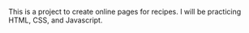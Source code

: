This is a project to create online pages for recipes. I will be practicing HTML, CSS, and Javascript.